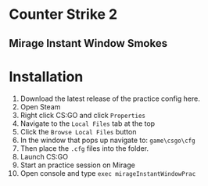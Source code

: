 # Counter Strike 2
## Mirage Instant Window Smokes

# Installation

1. Download the latest release of the practice config here.
2. Open Steam
3. Right click CS:GO and click `Properties`
4. Navigate to the `Local Files` tab at the top
5. Click the `Browse Local Files` button
6. In the window that pops up navigate to: `game\csgo\cfg`
7. Then place the `.cfg` files into the folder.
8. Launch CS:GO
9. Start an practice session on Mirage
10. Open console and type `exec mirageInstantWindowPrac`
